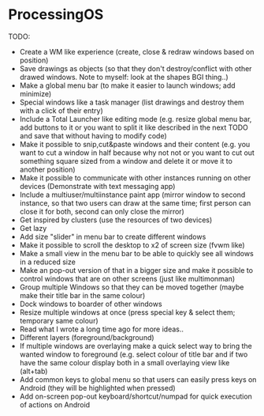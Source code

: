 # ProcessingOS
TODO:
- Create a WM like experience (create, close & redraw windows based on 
position)
- Save drawings as objects (so that they don't destroy/conflict with 
other drawed windows. Note to myself: look at the shapes BGI 
thing..)
- Make a global menu bar (to make it easier to launch windows; add 
minimize)
- Special windows like a task manager (list drawings and destroy them 
with a click of their entry)
- Include a Total Launcher like editing mode (e.g. resize global menu 
bar, add buttons to it or you want to split it like described in the 
next TODO and save that without having to modify code)
- Make it possible to snip,cut&paste windows and their content (e.g. you 
want to cut a window in half because why not not or you want to cut out 
something square sized from a window and delete it or move it to 
another position)
- Make it possible to communicate with other instances running on other 
devices (Demonstrate with text messaging app)
- Include a multiuser/multiinstance paint app (mirror window to second 
instance, so that two users can draw at the same time; first person can 
close it for both, second can only close the mirror)
- Get inspired by clusters (use the resources of two devices)
- Get lazy
- Add size "slider" in menu bar to create different windows
- Make it possible to scroll the desktop to x2 of screen size (fvwm 
like)
- Make a small view in the menu bar to be able to quickly see all 
windows in a reduced size
- Make an pop-out version of that in a bigger size and make it possible 
to control windows that are on other screens (just like multimonman)
- Group multiple Windows so that they can be moved together (maybe make 
their title bar in the same colour)
- Dock windows to boarder of other windows
- Resize multiple windows at once (press special key & select them; 
temporary same colour)
- Read what I wrote a long time ago for more ideas..
- Different layers (foreground/background)
- If multiple windows are overlaying make a quick select way to bring 
the wanted window to foreground (e.g. select colour of title bar and if 
two have the same colour display both in a small overlaying view like 
(alt+tab) 
- Add common keys to global menu so that users can easily press keys on 
Android (they will be highlighted when pressed)
- Add on-screen pop-out keyboard/shortcut/numpad for quick execution of 
actions on Android
